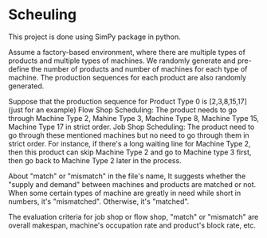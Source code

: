 # Scheuling

This project is done using SimPy package in python.

Assume a factory-based environment, where there are multiple types of products and multiple types of machines. We randomly generate and pre-define the number of products and number of machines for each type of machine. The production sequences for each product are also randomly generated. 

Suppose that the production sequence for Product Type 0 is [2,3,8,15,17] (just for an example)
Flow Shop Scheduling: The product needs to go through Machine Type 2, Mahine Type 3, Machine Type 8, Machine Type 15, Machine Type 17 in strict order.
Job Shop Scheduling: The product need to go through these mentioned machines but no need to go through them in strict order. For instance, if there's a long waiting line for Machine Type 2, then this product can skip Machine Type 2 and go to Machine type 3 first, then go back to Machine Type 2 later in the process.

About "match" or "mismatch" in the file's name, It suggests whether the "supply and demand" between machines and products are matched or not. When some certain types of machine are greatly in need while short in numbers, it's "mismatched". Otherwise, it's "matched".

The evaluation criteria for job shop or flow shop, "match" or "mismatch" are overall makespan, machine's occupation rate and product's block rate, etc.
